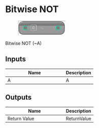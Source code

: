 # Bitwise NOT

<div align="left" data-full-width="false">

<figure><img src="../../../../api/Math/Integer/Bitwise_NOT.png" alt=""><figcaption></figcaption></figure>

</div>

Bitwise NOT (\~A)

## Inputs

<table><thead><tr><th width="170">Name</th><th>Description</th></tr></thead><tbody><tr><td>A</td><td>A</td></tr></tbody></table>

## Outputs

<table><thead><tr><th width="170">Name</th><th>Description</th></tr></thead><tbody><tr><td>Return Value</td><td>ReturnValue</td></tr></tbody></table>
